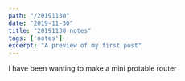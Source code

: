 ```yaml
---
path: "/20191130"
date: "2019-11-30"
title: "20191130 notes"
tags: ['notes']
excerpt: "A preview of my first post"
---
```


I have been wanting to make a mini protable router
